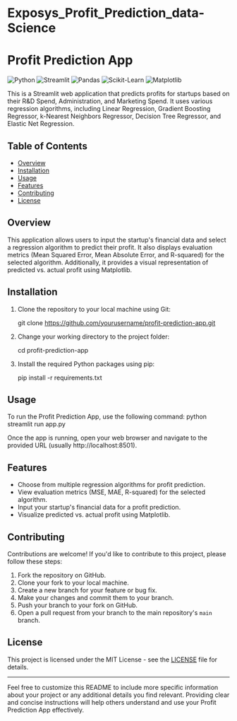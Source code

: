 # Exposys_Profit_Prediction_data-Science
# Profit Prediction App

![Python](https://img.shields.io/badge/python-v3.8+-blue.svg)
![Streamlit](https://img.shields.io/badge/streamlit-v0.90.0+-red.svg)
![Pandas](https://img.shields.io/badge/pandas-v1.3.3+-blue.svg)
![Scikit-Learn](https://img.shields.io/badge/scikit--learn-v0.24.2+-orange.svg)
![Matplotlib](https://img.shields.io/badge/matplotlib-v3.4.3+-green.svg)

This is a Streamlit web application that predicts profits for startups based on their R&D Spend, Administration, and Marketing Spend. It uses various regression algorithms, including Linear Regression, Gradient Boosting Regressor, k-Nearest Neighbors Regressor, Decision Tree Regressor, and Elastic Net Regression.

## Table of Contents
- [Overview](#overview)
- [Installation](#installation)
- [Usage](#usage)
- [Features](#features)
- [Contributing](#contributing)
- [License](#license)

## Overview
This application allows users to input the startup's financial data and select a regression algorithm to predict their profit. It also displays evaluation metrics (Mean Squared Error, Mean Absolute Error, and R-squared) for the selected algorithm. Additionally, it provides a visual representation of predicted vs. actual profit using Matplotlib.

## Installation
1. Clone the repository to your local machine using Git:
   
   git clone https://github.com/yourusername/profit-prediction-app.git
   

2. Change your working directory to the project folder:
   
   cd profit-prediction-app
   

3. Install the required Python packages using pip:
   
   pip install -r requirements.txt
   

## Usage
To run the Profit Prediction App, use the following command:
python
streamlit run app.py


Once the app is running, open your web browser and navigate to the provided URL (usually http://localhost:8501).

## Features
- Choose from multiple regression algorithms for profit prediction.
- View evaluation metrics (MSE, MAE, R-squared) for the selected algorithm.
- Input your startup's financial data for a profit prediction.
- Visualize predicted vs. actual profit using Matplotlib.

## Contributing
Contributions are welcome! If you'd like to contribute to this project, please follow these steps:
1. Fork the repository on GitHub.
2. Clone your fork to your local machine.
3. Create a new branch for your feature or bug fix.
4. Make your changes and commit them to your branch.
5. Push your branch to your fork on GitHub.
6. Open a pull request from your branch to the main repository's `main` branch.

## License
This project is licensed under the MIT License - see the [LICENSE](LICENSE) file for details.

---

Feel free to customize this README to include more specific information about your project or any additional details you find relevant. Providing clear and concise instructions will help others understand and use your Profit Prediction App effectively.
